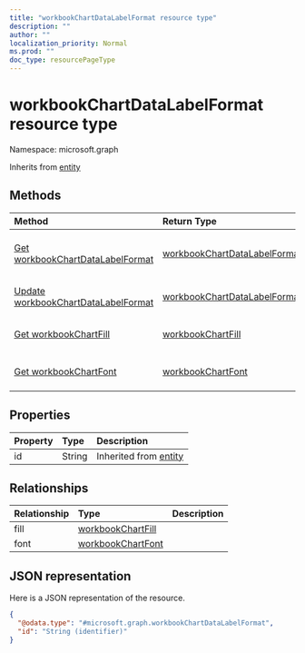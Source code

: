 ```yaml
---
title: "workbookChartDataLabelFormat resource type"
description: ""
author: ""
localization_priority: Normal
ms.prod: ""
doc_type: resourcePageType
---
```


# workbookChartDataLabelFormat resource type


Namespace: microsoft.graph




Inherits from [entity](../resources/entity.md)

## Methods
|Method|Return Type|Description|
|:---|:---|:---|
|[Get workbookChartDataLabelFormat](../api/workbookchartdatalabelformat-get.md)|[workbookChartDataLabelFormat](../resources/workbookchartdatalabelformat.md)|Read properties and relationships of the [workbookChartDataLabelFormat](../resources/workbookchartdatalabelformat.md) object.|
|[Update workbookChartDataLabelFormat](../api/workbookchartdatalabelformat-update.md)|[workbookChartDataLabelFormat](../resources/workbookchartdatalabelformat.md)|Update the properties of a [workbookChartDataLabelFormat](../resources/workbookchartdatalabelformat.md) object.|
|[Get workbookChartFill](../api/workbookchartfill-get.md)|[workbookChartFill](../resources/workbookchartfill.md)|Read properties and relationships of the [workbookChartFill](../resources/workbookchartfill.md) object.|
|[Get workbookChartFont](../api/workbookchartfont-get.md)|[workbookChartFont](../resources/workbookchartfont.md)|Read properties and relationships of the [workbookChartFont](../resources/workbookchartfont.md) object.|

## Properties
|Property|Type|Description|
|:---|:---|:---|
|id|String| Inherited from [entity](../resources/entity.md)|

## Relationships
|Relationship|Type|Description|
|:---|:---|:---|
|fill|[workbookChartFill](../resources/workbookchartfill.md)||
|font|[workbookChartFont](../resources/workbookchartfont.md)||

## JSON representation
Here is a JSON representation of the resource.
<!-- {
  "blockType": "resource",
  "keyProperty": "id",
  "@odata.type": "microsoft.graph.workbookChartDataLabelFormat",
  "baseType": "microsoft.graph.entity",
  "openType": false
}
-->
``` json
{
  "@odata.type": "#microsoft.graph.workbookChartDataLabelFormat",
  "id": "String (identifier)"
}
```

